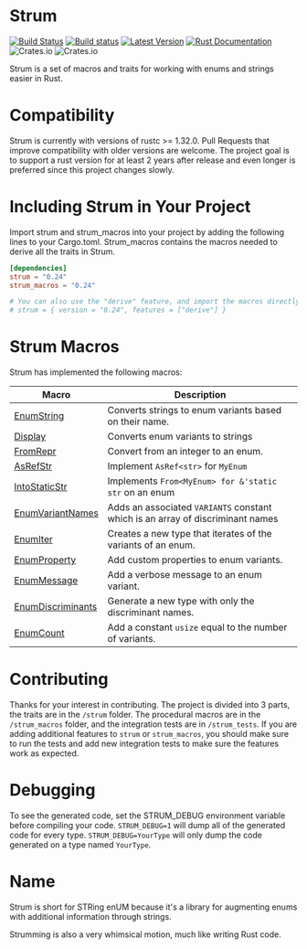 # Strum

[![Build Status](https://travis-ci.com/Peternator7/strum.svg?branch=master)](https://travis-ci.com/Peternator7/strum)
[![Build status](https://ci.appveyor.com/api/projects/status/ji4f6n2m5lvu11xt?svg=true)](https://ci.appveyor.com/project/Peternator7/strum)
[![Latest Version](https://img.shields.io/crates/v/strum.svg)](https://crates.io/crates/strum)
[![Rust Documentation](https://docs.rs/strum/badge.svg)](https://docs.rs/strum)
![Crates.io](https://img.shields.io/crates/l/strum)
![Crates.io](https://img.shields.io/crates/d/strum)

Strum is a set of macros and traits for working with enums and strings easier in Rust.

# Compatibility

Strum is currently with versions of rustc >= 1.32.0. Pull Requests that improve compatibility with older
versions are welcome. The project goal is to support a rust version for at least 2 years after release 
and even longer is preferred since this project changes slowly.

# Including Strum in Your Project

Import strum and strum_macros into your project by adding the following lines to your
Cargo.toml. Strum_macros contains the macros needed to derive all the traits in Strum.

```toml
[dependencies]
strum = "0.24"
strum_macros = "0.24"

# You can also use the "derive" feature, and import the macros directly from "strum"
# strum = { version = "0.24", features = ["derive"] }
```

# Strum Macros

Strum has implemented the following macros:

| Macro | Description |
| --- | ----------- |
| [EnumString] | Converts strings to enum variants based on their name. |
| [Display] | Converts enum variants to strings |
| [FromRepr] | Convert from an integer to an enum. |
| [AsRefStr] | Implement `AsRef<str>` for `MyEnum` |
| [IntoStaticStr] | Implements `From<MyEnum> for &'static str` on an enum |
| [EnumVariantNames] | Adds an associated `VARIANTS` constant which is an array of discriminant names |
| [EnumIter] | Creates a new type that iterates of the variants of an enum. |
| [EnumProperty] | Add custom properties to enum variants. |
| [EnumMessage] | Add a verbose message to an enum variant. |
| [EnumDiscriminants] | Generate a new type with only the discriminant names. |
| [EnumCount] | Add a constant `usize` equal to the number of variants. |

# Contributing

Thanks for your interest in contributing. The project is divided into 3 parts, the traits are in the
`/strum` folder. The procedural macros are in the `/strum_macros` folder, and the integration tests are
in `/strum_tests`. If you are adding additional features to `strum` or `strum_macros`, you should make sure
to run the tests and add new integration tests to make sure the features work as expected.

# Debugging

To see the generated code, set the STRUM_DEBUG environment variable before compiling your code.
`STRUM_DEBUG=1` will dump all of the generated code for every type. `STRUM_DEBUG=YourType` will
only dump the code generated on a type named `YourType`.

# Name

Strum is short for STRing enUM because it's a library for augmenting enums with additional
information through strings.

Strumming is also a very whimsical motion, much like writing Rust code.

[Macro-Renames]: https://github.com/Peternator7/strum/wiki/Macro-Renames
[EnumString]: https://docs.rs/strum_macros/0.24/strum_macros/derive.EnumString.html
[Display]: https://docs.rs/strum_macros/0.24/strum_macros/derive.Display.html
[AsRefStr]: https://docs.rs/strum_macros/0.24/strum_macros/derive.AsRefStr.html
[IntoStaticStr]: https://docs.rs/strum_macros/0.24/strum_macros/derive.IntoStaticStr.html
[EnumVariantNames]: https://docs.rs/strum_macros/0.24/strum_macros/derive.EnumVariantNames.html
[EnumIter]: https://docs.rs/strum_macros/0.24/strum_macros/derive.EnumIter.html
[EnumProperty]: https://docs.rs/strum_macros/0.24/strum_macros/derive.EnumProperty.html
[EnumMessage]: https://docs.rs/strum_macros/0.24/strum_macros/derive.EnumMessage.html
[EnumDiscriminants]: https://docs.rs/strum_macros/0.24/strum_macros/derive.EnumDiscriminants.html
[EnumCount]: https://docs.rs/strum_macros/0.24/strum_macros/derive.EnumCount.html
[FromRepr]: https://docs.rs/strum_macros/0.24/strum_macros/derive.FromRepr.html
